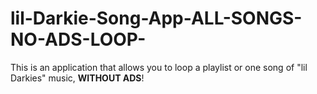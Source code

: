 # lil-Darkie-Song-App-ALL-SONGS-NO-ADS-LOOP-
This is an application that allows you to loop a playlist or one song of "lil Darkies" music, **WITHOUT ADS**!

